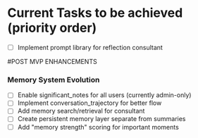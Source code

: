 # Current Tasks to be achieved (priority order)

- [ ] Implement prompt library for reflection consultant

#POST MVP ENHANCEMENTS

### Memory System Evolution

- [ ] Enable significant_notes for all users (currently admin-only)
- [ ] Implement conversation_trajectory for better flow
- [ ] Add memory search/retrieval for consultant
- [ ] Create persistent memory layer separate from summaries
- [ ] Add "memory strength" scoring for important moments
